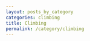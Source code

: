 ```yaml
---
layout: posts_by_category
categories: climbing
title: Climbing
permalink: /category/climbing
---
```


